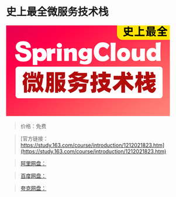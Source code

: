 # 史上最全微服务技术栈

![img](../../../assets/study163/free/824d868f7362423883d9cc295ec9d1c3.jpg)

> 价格：免费

> [官方链接：https://study.163.com/course/introduction/1212021823.htm](https://study.163.com/course/introduction/1212021823.htm)

> [阿里网盘：]()

> [百度网盘：]()

> [夸克网盘：]()
